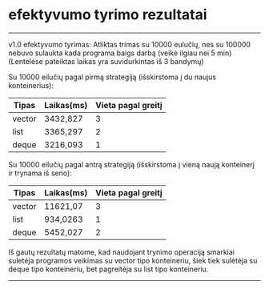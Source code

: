 # efektyvumo tyrimo rezultatai
************************************************************
v1.0 efektyvumo tyrimas:
Atliktas trimas su 10000 eulučių, nes su 100000 nebuvo sulaukta kada programa baigs darbą (veikė ilgiau nei 5 min)
(Lentelėse pateiktas laikas yra suvidurkintas iš 3 bandymų)

Su 10000 eilučių pagal pirmą strategiją (išskirstoma į du naujus konteinerius): 

| Tipas         | Laikas(ms)    | Vieta pagal greitį |
| ------------- | ------------- | ----------------- |
| vector        | 3432,827      | 3 |
| list          | 3365,297      | 2 |
| deque         | 3216,093      | 1 |

Su 10000 eilučių pagal antrą strategiją (išskirstoma į vieną naują konteinerį ir trynama iš seno): 

| Tipas         | Laikas(ms)    | Vieta pagal greitį |
| ------------- | ------------- | ----------------- |
| vector        | 11621,07      | 3 |
| list          | 934,0263      | 1 |
| deque         | 5452,027      | 2 |

Iš gautų rezultatų matome, kad naudojant trynimo operaciją smarkiai suletėja programos veikimas su vector tipo konteineriu, šiek tiek sulėtėja su deque tipo konteineriu, bet pagreitėja su list tipo konteineriu.
************************************************************
